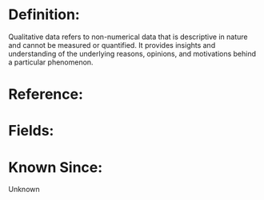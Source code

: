 

# Definition:
Qualitative data refers to non-numerical data that is descriptive in nature and cannot be measured or quantified. It provides insights and understanding of the underlying reasons, opinions, and motivations behind a particular phenomenon.

# Reference:


# Fields: 


# Known Since:
Unknown

